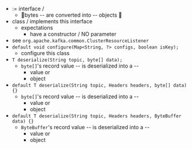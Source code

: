 * := interface /
  * 👀bytes -- are converted into -- objects 👀
* class / implements this interface
  * expectations
    * have a constructor / NO parameter
* see `org.apache.kafka.common.ClusterResourceListener`
* `default void configure(Map<String, ?> configs, boolean isKey);`
  * configure this class
* `T deserialize(String topic, byte[] data);`
  * `byte[]`'s record value -- is deserialized into a --
    * value or
    * object
* `default T deserialize(String topic, Headers headers, byte[] data) {}`
  * `byte[]`'s record value -- is deserialized into a --
    * value or
    * object
* `default T deserialize(String topic, Headers headers, ByteBuffer data) {}`
  * `ByteBuffer`'s record value -- is deserialized into a --
    * value or
    * object